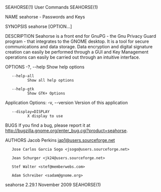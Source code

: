 SEAHORSE(1)                                                                                                                                          User Commands                                                                                                                                          SEAHORSE(1)

NAME
       seahorse - Passwords and Keys

SYNOPSIS
       seahorse [OPTION...]

DESCRIPTION
       Seahorse  is  a  front end for GnuPG - the Gnu Privacy Guard program - that integrates to the GNOME desktop. It is a tool for secure communications and data storage.  Data encryption and digital signature creation can easily be performed through a GUI and Key  Management operations can easily be carried
       out through an intuitive interface.

OPTIONS
       -?, --help
              Show help options

       --help-all
              Show all help options

       --help-gtk
              Show GTK+ Options

   Application Options:
       -v, --version
              Version of this application

       --display=DISPLAY
              X display to use

BUGS
       If you find a bug, please report it at http://bugzilla.gnome.org/enter_bug.cgi?product=seahorse.

AUTHORS
       Jacob Perkins <jap1@users.sourceforge.net>

       Jose Carlos Garcia Sogo <jsogo@users.sourceforge.net>

       Jean Schurger <jk24@users.sourceforge.net>

       Stef Walter <stef@memberwebs.com>

       Adam Schreiber <sadam@gnome.org>

seahorse 2.29.1                                                                                                                                      November 2009                                                                                                                                          SEAHORSE(1)
